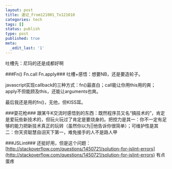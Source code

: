 ```yaml
---
layout: post
title: 速记_From121001_To121010
categories: tech
tags: []
status: publish
type: post
published: true
meta:
  _edit_last: '1'
---
```

吐槽先：尼玛的还是成都好啊

###Fn() Fn.call Fn.apply###
吐槽+感悟：想要NB，还是要造轮子。

javascript实现callback的三种方式：fn()最直白；call能让你用this用的爽；apply不但能顾及this，还能让arguments也爽。

最后我还是用的fn()，无他，但KISS耳。

###耍花枪###
跟某牛K交流时感悟到的东西：既然程序员又名“搞技术的”，肯定是爱玩些新技术的，但玩火玩过了肯定是要烧身的。把控力是其一：你不一定有足够的能力把新技术真正的玩转（虽然你以为||他告诉你很简单）；可维护性是其二：你天资聪慧自诩天下第一，难免接手的人不是路人甲

###JSLint###
还挺好用，但是这个问题：[http://stackoverflow.com/questions/1450721/solution-for-jslint-errors](http://stackoverflow.com/questions/1450721/solution-for-jslint-errors) 有点蛋疼